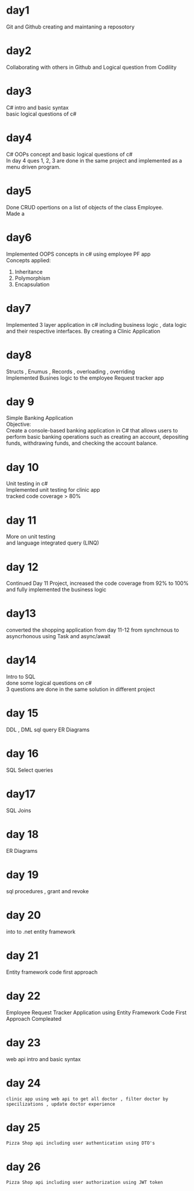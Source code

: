 # day1
Git and Github creating and maintaning a reposotory 
# day2
Collaborating with others in Github and Logical question from Codility
# day3
C# intro and basic syntax  
basic logical questions of c#
# day4
C# OOPs concept and basic logical questions of c#  
In day 4 ques 1, 2, 3 are done in the same project and implemented as a menu driven program.
# day5
Done CRUD opertions on a list of objects of the class Employee.  
Made a  
# day6
Implemented OOPS concepts in c# using employee PF app  
Concepts applied:  
1. Inheritance  
2. Polymorphism  
3. Encapsulation  

# day7 
Implemented 3 layer application in c# including business logic , data logic and their respective interfaces. By creating a Clinic Application  

# day8
Structs , Enumus , Records , overloading , overriding  
Implemented Busines logic to the employee Request tracker app

# day 9 
Simple Banking Application  
Objective:  
Create a console-based banking application in C# that allows users to perform basic banking operations such as creating an account, depositing funds, withdrawing funds, and checking the account balance.


# day 10
Unit testing in c#  
Implemented unit testing for clinic app  
tracked code coverage > 80%

# day 11 
More on unit testing  
and language integrated query (LINQ)

# day 12 
Continued Day 11 Project, increased the code coverage from 92% to 100% and fully implemented the business logic

# day13
converted the shopping application from day 11-12 from synchrnous to asyncrhonous using Task and async/await

# day14
Intro to SQL   
done some logical questions on c#  
3 questions are done in the same solution in different project

# day 15 
DDL , DML sql query 
ER Diagrams 

# day 16 
SQL Select queries

# day17 
SQL Joins

# day 18
ER Diagrams 

# day 19 
sql procedures , grant and revoke

# day 20 
into to .net entity framework 

# day 21
Entity framework code first approach


# day 22
 Employee Request Tracker Application using Entity Framework Code First Approach Compleated

# day 23 
 web api intro and basic syntax

# day 24 
    clinic app using web api to get all doctor , filter doctor by specilizations , update doctor experience

# day 25
    Pizza Shop api including user authentication using DTO's 

# day 26 
    Pizza Shop api including user authorization using JWT token
